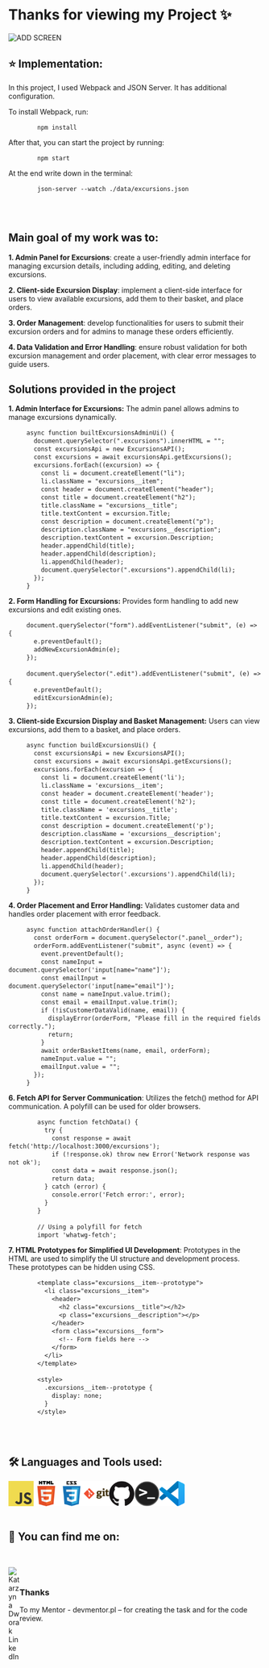 # Thanks for viewing my Project ✨

![ADD SCREEN](./screen.png) 
<br />

## :star: **Implementation:**
In this project, I used Webpack and JSON Server. It has additional configuration.

To install Webpack, run:


            npm install

After that, you can start the project by running:

            npm start

At the end write down in the terminal: 

            json-server --watch ./data/excursions.json


<br />
<br />

## Main goal of my work was to:
**1. Admin Panel for Excursions**: create a user-friendly admin interface for managing excursion details, including adding, editing, and deleting excursions.

**2. Client-side Excursion Display**: implement a client-side interface for users to view available excursions, add them to their basket, and place orders.

**3. Order Management**: develop functionalities for users to submit their excursion orders and for admins to manage these orders efficiently.

**4. Data Validation and Error Handling**: ensure robust validation for both excursion management and order placement, with clear error messages to guide users.
<br />

## Solutions provided in the project
**1. Admin Interface for Excursions:**
The admin panel allows admins to manage excursions dynamically.

         async function builtExcursionsAdminUi() {
           document.querySelector(".excursions").innerHTML = "";
           const excursionsApi = new ExcursionsAPI();
           const excursions = await excursionsApi.getExcursions();
           excursions.forEach((excursion) => {
             const li = document.createElement("li");
             li.className = "excursions__item";
             const header = document.createElement("header");
             const title = document.createElement("h2");
             title.className = "excursions__title";
             title.textContent = excursion.Title;
             const description = document.createElement("p");
             description.className = "excursions__description";
             description.textContent = excursion.Description;
             header.appendChild(title);
             header.appendChild(description);
             li.appendChild(header);
             document.querySelector(".excursions").appendChild(li);
           });
         }

**2. Form Handling for Excursions:**
Provides form handling to add new excursions and edit existing ones.

         document.querySelector("form").addEventListener("submit", (e) => {
           e.preventDefault();
           addNewExcursionAdmin(e);
         });
         
         document.querySelector(".edit").addEventListener("submit", (e) => {
           e.preventDefault();
           editExcursionAdmin(e);
         });

**3. Client-side Excursion Display and Basket Management:**
Users can view excursions, add them to a basket, and place orders.

         async function buildExcursionsUi() {
           const excursionsApi = new ExcursionsAPI();
           const excursions = await excursionsApi.getExcursions();
           excursions.forEach(excursion => {
             const li = document.createElement('li');
             li.className = 'excursions__item';
             const header = document.createElement('header');
             const title = document.createElement('h2');
             title.className = 'excursions__title';
             title.textContent = excursion.Title;
             const description = document.createElement('p');
             description.className = 'excursions__description';
             description.textContent = excursion.Description;
             header.appendChild(title);
             header.appendChild(description);
             li.appendChild(header);
             document.querySelector('.excursions').appendChild(li);
           });
         }
         
**4. Order Placement and Error Handling:**
Validates customer data and handles order placement with error feedback.

         async function attachOrderHandler() {
           const orderForm = document.querySelector(".panel__order");
           orderForm.addEventListener("submit", async (event) => {
             event.preventDefault();
             const nameInput = document.querySelector('input[name="name"]');
             const emailInput = document.querySelector('input[name="email"]');
             const name = nameInput.value.trim();
             const email = emailInput.value.trim();
             if (!isCustomerDataValid(name, email)) {
               displayError(orderForm, "Please fill in the required fields correctly.");
               return;
             }
             await orderBasketItems(name, email, orderForm);
             nameInput.value = "";
             emailInput.value = "";
           });
         }

**6. Fetch API for Server Communication**:
Utilizes the fetch() method for API communication. A polyfill can be used for older browsers.

            async function fetchData() {
              try {
                const response = await fetch('http://localhost:3000/excursions');
                if (!response.ok) throw new Error('Network response was not ok');
                const data = await response.json();
                return data;
              } catch (error) {
                console.error('Fetch error:', error);
              }
            }
            
            // Using a polyfill for fetch
            import 'whatwg-fetch';
            
**7. HTML Prototypes for Simplified UI Development**:
Prototypes in the HTML are used to simplify the UI structure and development process. These prototypes can be hidden using CSS.

            <template class="excursions__item--prototype">
              <li class="excursions__item">
                <header>
                  <h2 class="excursions__title"></h2>
                  <p class="excursions__description"></p>
                </header>
                <form class="excursions__form">
                  <!-- Form fields here -->
                </form>
              </li>
            </template>
            
            <style>
              .excursions__item--prototype {
                display: none;
              }
            </style>
<br />
<br />

## 🛠️ Languages and Tools used: 

<img align="left" alt="JavaScript" width="50px" src="https://raw.githubusercontent.com/github/explore/379d8d145b878a5b7a1c2a5b5800b1d82d5c8c8f/topics/javascript/javascript.png" />

<img align="left" alt="HTML5" width="50px" src="https://raw.githubusercontent.com/github/explore/80688e429a7d4ef2fca1e82350fe8e3517d3494d/topics/html/html.png" />

<img align="left" alt="CSS3" width="50px" src="https://raw.githubusercontent.com/github/explore/80688e429a7d4ef2fca1e82350fe8e3517d3494d/topics/css/css.png" />

<img align="left" alt="Git" width="50px" src="https://raw.githubusercontent.com/github/explore/80688e429a7d4ef2fca1e82350fe8e3517d3494d/topics/git/git.png" />

<img align="left" alt="GitHub" width="50px" src="https://raw.githubusercontent.com/github/explore/78df643247d429f6cc873026c0622819ad797942/topics/github/github.png" />

<img align="left" alt="Terminal" width="50px" src="https://raw.githubusercontent.com/github/explore/80688e429a7d4ef2fca1e82350fe8e3517d3494d/topics/terminal/terminal.png" />

<img align="left" alt="Visual Studio Code" width="50px" src="https://raw.githubusercontent.com/github/explore/80688e429a7d4ef2fca1e82350fe8e3517d3494d/topics/visual-studio-code/visual-studio-code.png" />

<br />
<br />
<br />
<br />

## :blue_heart:  You can find me on:
<br/>

[<img align="left" alt="Katarzyna Dworak LinkedIn" width="22px" src="https://cdn.jsdelivr.net/npm/simple-icons@v3/icons/linkedin.svg" />](https://www.linkedin.com/in/katarzynadworakk/)

 
<br />

### Thanks
To my Mentor - devmentor.pl – for creating the task and for the code review.
